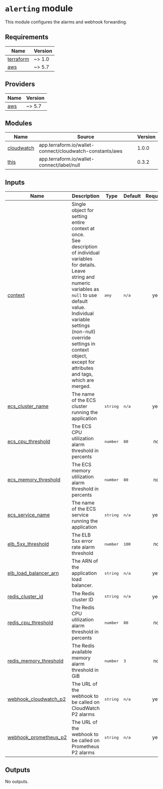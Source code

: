# `alerting` module

This module configures the alarms and webhook forwarding.

<!-- BEGIN_TF_DOCS -->

## Requirements

| Name | Version |
|------|---------|
| <a name="requirement_terraform"></a> [terraform](#requirement\_terraform) | ~> 1.0 |
| <a name="requirement_aws"></a> [aws](#requirement\_aws) | ~> 5.7 |
## Providers

| Name | Version |
|------|---------|
| <a name="provider_aws"></a> [aws](#provider\_aws) | ~> 5.7 |
## Modules

| Name | Source | Version |
|------|--------|---------|
| <a name="module_cloudwatch"></a> [cloudwatch](#module\_cloudwatch) | app.terraform.io/wallet-connect/cloudwatch-constants/aws | 1.0.0 |
| <a name="module_this"></a> [this](#module\_this) | app.terraform.io/wallet-connect/label/null | 0.3.2 |

## Inputs
| Name | Description | Type | Default | Required |
|------|-------------|------|---------|:--------:|
| <a name="input_context"></a> [context](#input\_context) | Single object for setting entire context at once.<br>See description of individual variables for details.<br>Leave string and numeric variables as `null` to use default value.<br>Individual variable settings (non-null) override settings in context object,<br>except for attributes and tags, which are merged. |  <pre lang="json">any</pre> |  <pre lang="json">n/a</pre> |  yes |
| <a name="input_ecs_cluster_name"></a> [ecs\_cluster\_name](#input\_ecs\_cluster\_name) | The name of the ECS cluster running the application |  <pre lang="json">string</pre> |  <pre lang="json">n/a</pre> |  yes |
| <a name="input_ecs_cpu_threshold"></a> [ecs\_cpu\_threshold](#input\_ecs\_cpu\_threshold) | The ECS CPU utilization alarm threshold in percents |  <pre lang="json">number</pre> |  <pre lang="json">80</pre> |  no |
| <a name="input_ecs_memory_threshold"></a> [ecs\_memory\_threshold](#input\_ecs\_memory\_threshold) | The ECS memory utilization alarm threshold in percents |  <pre lang="json">number</pre> |  <pre lang="json">80</pre> |  no |
| <a name="input_ecs_service_name"></a> [ecs\_service\_name](#input\_ecs\_service\_name) | The name of the ECS service running the application |  <pre lang="json">string</pre> |  <pre lang="json">n/a</pre> |  yes |
| <a name="input_elb_5xx_threshold"></a> [elb\_5xx\_threshold](#input\_elb\_5xx\_threshold) | The ELB 5xx error rate alarm threshold |  <pre lang="json">number</pre> |  <pre lang="json">100</pre> |  no |
| <a name="input_elb_load_balancer_arn"></a> [elb\_load\_balancer\_arn](#input\_elb\_load\_balancer\_arn) | The ARN of the application load balancer. |  <pre lang="json">string</pre> |  <pre lang="json">n/a</pre> |  yes |
| <a name="input_redis_cluster_id"></a> [redis\_cluster\_id](#input\_redis\_cluster\_id) | The Redis cluster ID |  <pre lang="json">string</pre> |  <pre lang="json">n/a</pre> |  yes |
| <a name="input_redis_cpu_threshold"></a> [redis\_cpu\_threshold](#input\_redis\_cpu\_threshold) | The Redis CPU utilization alarm threshold in percents |  <pre lang="json">number</pre> |  <pre lang="json">80</pre> |  no |
| <a name="input_redis_memory_threshold"></a> [redis\_memory\_threshold](#input\_redis\_memory\_threshold) | The Redis available memory alarm threshold in GiB |  <pre lang="json">number</pre> |  <pre lang="json">3</pre> |  no |
| <a name="input_webhook_cloudwatch_p2"></a> [webhook\_cloudwatch\_p2](#input\_webhook\_cloudwatch\_p2) | The URL of the webhook to be called on CloudWatch P2 alarms |  <pre lang="json">string</pre> |  <pre lang="json">n/a</pre> |  yes |
| <a name="input_webhook_prometheus_p2"></a> [webhook\_prometheus\_p2](#input\_webhook\_prometheus\_p2) | The URL of the webhook to be called on Prometheus P2 alarms |  <pre lang="json">string</pre> |  <pre lang="json">n/a</pre> |  yes |
## Outputs

No outputs.

<!-- END_TF_DOCS -->

